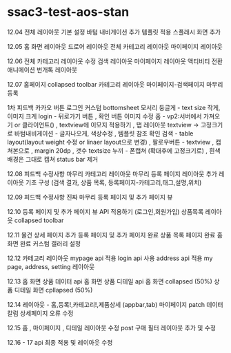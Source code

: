 # ssac3-test-aos-stan


12.04
전체 레이아웃 기본 설정
바텀 내비게이션 추가
템플릿 적용
스플래시 화면 추가

12.05
홈 화면 레이아웃
드로어 레이아웃
전체 카테고리 레이아웃
마이페이지 레이아웃

12.06
전체 카테고리 레이아웃 수정
검색 레이아웃
마이페이지 레이아웃
액티비티 전환 애니메이션
번개톡 레이아웃

12.07
홈페이지 collapsed toolbar
카테고리 레이아웃
마이페이지-검색페이지 마무리
등록

1차 피드백
카카오 버튼 로그인 커스텀
bottomsheet  모서리 둥글게 - text size 작게, 이미지 크게
login - 뒤로가기 버튼 , 확인 버튼 이미지 수정
홈 - vp2:서버에서 가져오기 or 클라이언트() , textview에 이모지 적용하기 , 탭 레이아웃 textview -> 고정크기로
바텀내비게이션 - 글자나오게, 색상수정 , 템플릿 참조 확인
검색 - table layout(layout weight 수정 or linaer layout으로 변경) , 팔로우버튼 - textview , 캡쳐본으로 , margin 20dp , 갯수 textsize
누끼 - 폰캡쳐 (확대후에 고정크기로) , 흰색배경은 그대로 캡쳐
status bar 제거

12.08
피드백 수정사항 마무리
카테고리 레이아웃 마무리
등록 페이지 레이아웃
추가 레이아웃 기초 구성 (검색 결과, 상품 목록, 등록페이지-카테고리,태그,설명,위치)

12.09
피드백 수정사항 진짜 마무리
등록 페이지 및 추가 페이지 뷰

12.10
등록 페이지 및 추가 페이지 뷰
API 적용하기 (로그인,회원가입)
상품목록 레이아웃
collapsed toolbar

12.11
물건 상세 페이지 추가
등록 페이지 및 추가 페이지 완료
상품 목록 페이지 완료
홈 화면 완료
커스텀 갤러리 설정

12.12
카테고리 레이아웃
mypage api 적용
login api 사용
address api 적용
my page, address, setting 레이아웃

12.13
홈 화면 상품 데이터 api
홈 화면 상품 디테일 api
홈 화면 collapsed (50%)
상품 디테일 화면 cpllapsed (50%)

12.14
레이아웃 - 홈,등록!,카테고리!,제품상세 (appbar,tab)
마이페이지 patch 데이터 칼럼
상세페이지 오류 수정

12.15
홈 , 마이페이지 , 디테일 레이아웃 수정
post 구매 필터 레이아웃 추가 및 수정

12.16 - 17
api 최종 적용 및 레이아웃 수정
